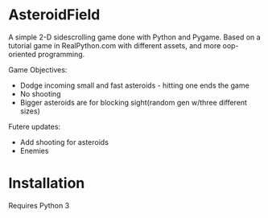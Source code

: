# AsteroidField

A simple 2-D sidescrolling game done with Python and Pygame.
Based on a tutorial game in RealPython.com with different assets, and more oop-oriented programming.

Game Objectives:
* Dodge incoming small and fast asteroids - hitting one ends the game
* No shooting
* Bigger asteroids are for blocking sight(random gen w/three different sizes)

Futere updates:
* Add shooting for asteroids
* Enemies
# Installation
Requires Python 3
